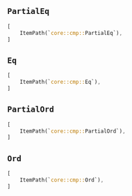## `PartialEq`

```rust
[
    ItemPath(`core::cmp::PartialEq`),
]
```

## `Eq`

```rust
[
    ItemPath(`core::cmp::Eq`),
]
```

## `PartialOrd`

```rust
[
    ItemPath(`core::cmp::PartialOrd`),
]
```

## `Ord`

```rust
[
    ItemPath(`core::cmp::Ord`),
]
```
